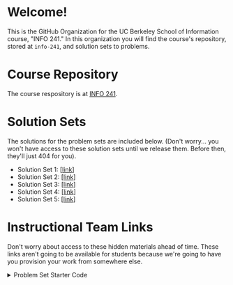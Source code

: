 # Welcome! 

This is the GitHub Organization for the UC Berkeley School of Information course, "INFO 241." In this organization you will find the course's repository, stored at `info-241`, and solution sets to problems. 

# Course Repository 

The course respository is at [INFO 241](https://github.com/info-241/info-241). 

# Solution Sets 

The solutions for the problem sets are included below. (Don't worry... you won't have access to these solution sets until we release them. Before then, they'll just 404 for you). 

- Solution Set 1: [[link](https://github.com/info-241/problem-set-1-solutions)]
- Solution Set 2: [[link](https://github.com/info-241/problem-set-2-solutions)]
- Solution Set 3: [[link](https://github.com/info-241/problem-set-3-solutions)]
- Solution Set 4: [[link](https://github.com/info-241/problem-set-4-solutions)]
- Solution Set 5: [[link](https://github.com/info-241/problem-set-5-solutions)]

# Instructional Team Links 

Don't worry about access to these hidden materials ahead of time. These links aren't going to be available for students because we're going to have you provision your work from somewhere else. 

<details closed> 
  <summary> Problem Set Starter Code </summary>

>- Problem Set 1: [[link](https://github.com/info-241/problem-set-1-starter)]
>- Problem Set 2: [[link](https://github.com/info-241/problem-set-2-starter)]
>- Problem Set 3: [[link](https://github.com/info-241/problem-set-3-starter)]
>- Problem Set 4: [[link](https://github.com/info-241/problem-set-4-starter)]
>- Problem Set 5: [[link](https://github.com/info-241/problem-set-5-starter)]

</details>
